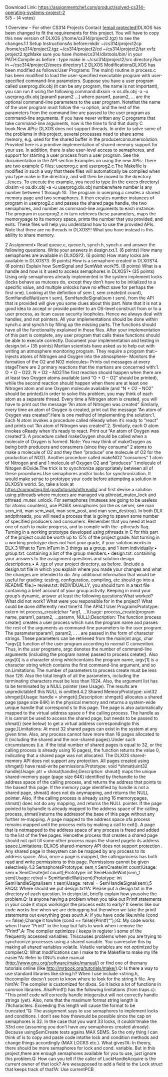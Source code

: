 Download Link: https://assignmentchef.com/product/solved-cs314-operating-systems-project-2
<br>
5/5 - (4 votes)

1 Overview – For other CS314 Projects Contact <a href="/cdn-cgi/l/email-protection#6d0c030604190e020904030a2d0a000c0401430e0200"><span class="__cf_email__" data-cfemail="f3929d989a87909c979a9d94b3949e929a9fdd909c9e">[email protected]</span></a>DLXOS has been changed to fit the requirements for this project. You will have to copy this new version of DLXOS (/home/cs314/project2.tgz) to see the changes.1.1 Setup InstructionsAs before:mkdir ~/cs314/project2cp /home/cs314/project2.tgz ~/cs314/project2/cd ~/cs314/project2/tar xvfz project2.tgzMake sure you have /home/cs314/dlxtools/bin/ in your PATH.Compile as before : type make in ~/csc314/project2/src directory.Run in ~/csc314/project2/execs directory1.2 DLXOS ModificationsDLXOS has been modified as follows:User Programs: The main() routine in process.c has been modified to load the user-specified executable program with user-specified command-line parameters. Suppose you have a user program called userprog.dlx.obj (it can be any program, the name is not important), you can run it using the following command:dlxsim -x os.dlx.obj -a -u userprog.dlx.obj [param1 param2 …] where param1, param2, … are the optional command-line parameters to the user program. Notethat the name of the user program must follow the -u option, and the rest of the parameters from the command line are passed to the user program as command-line arguments. If you have never written any C programs that take command-line arguments, now is the time to find that dusty C book.New APIs: DLXOS does not support threads. In order to solve some of the problems in this project, several processes need to share some memory, e.g. used for the shared buffer in the producerconsumersolution. Provided here is a primitive implementation of shared memory support for your use. In addition, there is also user-level access to semaphores, and support for starting a user process from a user program. See the documentation in the API section.Examples on using the new APIs: There are two example C files: userprog.c and userprog2.c.The Makefile is modified in such a way that these files will automatically be compiled when you type make in the directory, and will then be moved to the directory ../execs. To execute the example, you need to type (in the execs directory) dlxsim -x os.dlx.obj -a -u userprog.dlx.obj numberwhere number is any number between 1 through 10. The program in userprog.c creates a shared memory page and two semaphores. It then creates number instances of program in userprog2.c and passes the shared page handle, the two semaphores, and number as command-line arguments to each instance. The program in userprog2.c in turn retrieves these parameters, maps the memorypage to its memory space, prints the number that you provided, and exits. These files will help you understand how to use the provided APIs. Note that there are no threads in DLXOS!!! What you have instead is this ability to share memory.



2 Assignment• Read queue.c, queue.h, synch.h, synch.c and answer the following questions. Write your answers in design.txt.1. (6 points) How many semaphores are available in DLXOS?2. (6 points) How many locks are available in DLXOS?3. (6 points) How is a semaphore created in DLXOS?4. (6 points) Explain how SemSignal and SemWait work?5. (6 points) What is a handle and how is it used to access semaphores in DLXOS?• (35 points) Using only semaphores already implemented in the system implement locks (locks behave as mutexes do, except they don’t have to be initialized to a specific value, and multiple unlocks have no effect save for perhaps the first one). Looking at the definition of sem t, sem create(int count), SemHandleWait(sem t sem), SemHandleSignal(sem t sem), from the API that is provided will give you some clues about this part. Note that it is not a good idea to accept or provide pointer to an OS-level construct from or to a user process, as itcan cause security loopholes. Hence we always deal with handles, and not pointers. All your implementations should be done within synch.c and synch.h by filling up the missing parts. The functions should have all the functionality explained in those files. After your implementation of this part is complete, any user program that calls these functions should be able to execute correctly. Document your implementation and testing in design.txt.• (35 points) Martian scientists have asked us to help out with writing an atmosphere monitoring program. They require a program that:– Injects atoms of Nitrogen and Oxygen into the atmosphere– Monitors the formation of the O2 and N02 molecules– Prints out messages at every stageThere are 2 primary reactions that the martians are concerned with:1. O + O – O22. N + O2 – NO2The first reaction should happen when there are at least two Oxygen atoms available (and “O + O – O2” should be printed), while the second reaction should happen when there are at least one Nitrogen atom and one Oxygen molecule available (and “N + O2 – NO2” should be printed).In order to solve this problem, you may think of each atom as a separate thread. Every time a Nitrogen atom is created, you will have to print out the message ”An atom of Nitrogen was created” Similarly, every time an atom of Oxygen is created, print out the message ”An atom of Oxygen was created”.Here is one method of implementing the solution:1. Each N atom invokes a procedure called nReady when it’s ready to ”react” and prints out ”An atom of Nitrogen was created”.2. Similarly, each O atom invokes oReady when it’s ready to react. Print out ”An atom of Oxygen was created”3. A procedure called makeOxygen should be called when a molecule of Oxygen is formed. Note: You may think of makeOxygen as being both producers and consumers (since they consume” 2 atoms to make a molecule of O2 and they then ”produce” one molecule of O2 for the production of NO2). Another procedure called makeNO2 ”consumes” 1 atom of Nitrogen and and 1 molecule of Oxygen O2 and ”produces” 1 molecule of Nitogen diOxide.The trick is to synchronize appropriately between all of these procedures.Use semaphores and/or locks for synchronization. It would make sense to prototype your code before attempting a solution in DLXOS’s world. So, take a look at <a href="https://computing.llnl.gov/tutorials/pthreads/" target="_blank" rel="nofollow noopener">https://computing.llnl.gov/tutorials/pthreads/</a> and first devise a solution using pthreads where mutexes are managed via pthread_mutex_lock and pthread_mutex_unlock. For semaphores (mutexes are going to be useless for atomic counters), use POSIX semaphores (on the os server, see man sem_init, man sem_wait, man sem_post, and man sem_destroy). In both DLX andpthreads, you will need a process that is going to spawn some number of specified producers and consumers. Remember that you need at least one of each to make progress, and to compile with the -pthreads flag. Turning in a working prototype developed using pthreads in C for this part of the project could be worth up to 15% of the project grade. Not turning in a working prototype does not hurt your grade, if your solution works in DLX.3 What to Turn InTurn in 3 things as a group, and 1 item individually:• group.txt: containing a list of the group members.• design.txt: containing your answers to the assignment questions and solution design descriptions.• A .tgz of your project directory, as before. (Include a design.txt file in which you explain where you made your changes and what the changes are intended to do. Any additional information that would be useful for grading: testing, configuration, compiling, etc should go into a README file.)• review.txt: INDIVIDUALLY, you should turn in a text file containing a brief account of your group activity. Keeping in mind your group’s dynamic, answer at least the following questions:What worked? What did not work? What were you responsible for in the project? What could be done differently next time?4 The API4.1 User ProgramsPrototype: extern int process_create(char *arg1, …)Usage: process_create(program name, param1, param2, …paramn, NULL);Description: The function process create() creates a user process which runs the program name and passes the rest of the arguments as command-line parameters to the user program. The parametersparam1, param2, . . . are passed in the form of character strings. These parameters can be retrieved from the main(int argc, char *argv[]) function of the user program according to normal C convention. Thus, in the user programs, argc denotes the number of command-line arguments (including the program name) passed to process create(). Also argv[0] is a character string whichcontains the program name, argv[1] is a character string which contains the first command-line argument, and so on.Limitations: The number of parameters to process create must be less than 128. Also the total length of all the parameters, including the terminating   characters must be less than 1024. Also, the argument list has to be terminated by a NULL pointer (see Usage). The results are unpredictableif this NULL is omitted.4.2 Shared MemoryPrototype: uint32 shmget()Usage: handle = shmget();Description: shmget() allocates a shared page (page size 64K) in the physical memory and returns a system-wide unique handle that correspond s to this page. The page is also automatically mapped to the virtual address space o f the calling process. The handle as it is cannot be used to access the shared page, but needs to be passed to shmat() (see below) to get a virtual address correspondingto this page.]Limitations: At most 32 shared pages can exist in the system at any given time. Also, any process cannot have more than 16 pages allocated to it (including the shared and the non-shared pages).Under such circumstances (i.e. if the total number of shared pages is equal to 32, or the calling process is already using 16 pages), the function returns the value 0, indicating that a shared page was not allocated. The DLXOS shared-memory API does not support any protection. All pages created using shmget() have read-write permissions.Prototype: void *shmat(uint32 handle)Usage: ptr = shmat(handle);Description: shmat() maps the unique shared-memory page (page size 64K) identified by thehandle to the address space of the calling process, and returns the address that points to the baseof this page. If the memory page identified by handle is not a shared page, shmat() does not do anymapping, and returns the NULL pointer. Also, if the calling process is already using 16 memorypages, shmat() does not do any mapping, and returns the NULL pointer. If the page pointed to byhandle is already mapped to the address space of the calling process, shmat()returns the addressof the base of this page without any further re-mapping. A page mapped to the address space ofa process remains mapped until the process exits by making a call to exit(). A page that is notmapped to the address space of any process is freed and added to the list of the free pages. Hencethe process that creates a shared page should not quit till some other process maps the shared pageto its address space.Limitations: DLXOS shared-memory API does not support protection . Any shared page in thesystem can be mapped by any process to its address space. Also, once a page is mapped, the callingprocess has both read and write permissions to this page. Permissions cannot be given selectively.4.3 SemaphoresPrototype: sem_t SemCreate(int count)Usage: sem = SemCreate(int count);Prototype: int SemHandleWait(sem_t sem)Usage: retval = SemHandleWait(sem);Prototype: int SemHandleSignal(sem_t sem)Usage: retval = SemHandleSignal(sem);5 FAQQ: Where should we put design.txt?A: Please put a design.txt in the directory of each question. In design.txt, briefly explain how yousolve the problem.Q: Is anyone having a problem when you take out Printf statements in your code it stops workingor the process exits to early? It seems like our code works fine when we are debugging but thenwhen we take the printf statements out everything goes south.A: If you have code like:while (cond == false);Change it towhile (cond == false){Printf(“”);}Q: My code works when I have ”Printf” in the loop but fails to work when i remove the ”Printf”.A: The compiler optimizes ( keeps in register ) some of the frequently accessed variables. Thiscauses problems when you are trying to synchronize processes using a shared variable. You canresolve this by making all shared variables volatile. Volatile variables are not optimized by compiler.Q: What modifications can I make to the Makefile to make my life easier?A: Refer to GNU’s make manual (<a href="https://www.gnu.org/software/make/manual/" target="_blank" rel="nofollow noopener">http://www.gnu.org/software/make/manual/</a>) or find one of themany tutorials online (like <a href="http://mrbook.org/tutorials/make/)" target="_blank" rel="nofollow noopener">http://mrbook.org/tutorials/make/)</a>.Q: Is there a way to use standard libraries like string.h? When I use include &lt;string.h, thecompiler doesn’t seem to know where to look for the string.h file. Any hint?A: The compiler is customized for dlxos. So it lacks a lot of functions in common libraries. AlsoPrintf() has the following limitations (from traps.c): ”This printf code will correctly handle integersbut will not correctly handle strings (yet). Also, note that the maximum format string length is 79characters. Exceeding this length will cause the format to be truncated.”Q: The assignment says to use semaphores to implement locks and conditions. I don’t see how thiswould be possible since the cap on semaphores is 32. In the case that you want 33 locks, it couldn’tmake the 33rd one (assuming you don’t have any semaphores created already). Because usingSemCreate tests agains MAX SEMS. So the only thing I can think of is to copy and paste code intothe lock and condition methods and change things accordingly (MAX LOCKS etc.). What gives?A: In theory, there should be more semaphores for lock and cond. variable. But in this project,there are enough semaphores available for you to use, just ignore this problem.Q: How can you tell if the caller of LockHandleAcquire is the current owner of that lock? Are wesupposed to add a field to the Lock struct that keeps track of that?A: Use currentPCB